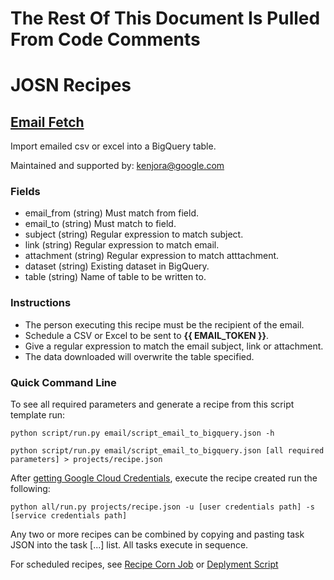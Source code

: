 # The Rest Of This Document Is Pulled From Code Comments


# JOSN Recipes

## [Email Fetch](email/script_email_to_bigquery.json)

Import emailed csv or excel into a BigQuery table.

Maintained and supported by: kenjora@google.com

### Fields

- email_from (string) Must match from field.
- email_to (string) Must match to field.
- subject (string) Regular expression to match subject.
- link (string) Regular expression to match email.
- attachment (string) Regular expression to match atttachment.
- dataset (string) Existing dataset in BigQuery.
- table (string) Name of table to be written to.

### Instructions

- The person executing this recipe must be the recipient of the email.
- Schedule a CSV or Excel to be sent to <b>{{ EMAIL_TOKEN }}</b>.
- Give a regular expression to match the email subject, link or attachment.
- The data downloaded will overwrite the table specified.

### Quick Command Line

To see all required parameters and generate a recipe from this script template run:

`python script/run.py email/script_email_to_bigquery.json -h`

`python script/run.py email/script_email_to_bigquery.json [all required parameters] > projects/recipe.json`

After [getting Google Cloud Credentials](/auth/README.md), execute the recipe created run the following:

`python all/run.py projects/recipe.json -u [user credentials path] -s [service credentials path]`

Any two or more recipes can be combined by copying and pasting task JSON into the task [...] list.  All tasks execute in sequence.

For scheduled recipes, see [Recipe Corn Job](/cron/README.md) or [Deplyment Script](/deploy/README.md)

